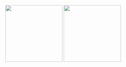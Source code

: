 <div style='align:center'>
  <img height="180em" src="https://github-readme-stats.vercel.app/api/top-langs/?username=satsera2019&layout=compact&langs_count=15&theme=dark"/> 
  <img height="180em" src="https://github-readme-stats.vercel.app/api?username=satsera2019&show_icons=true&theme=dark"/>
</div>
